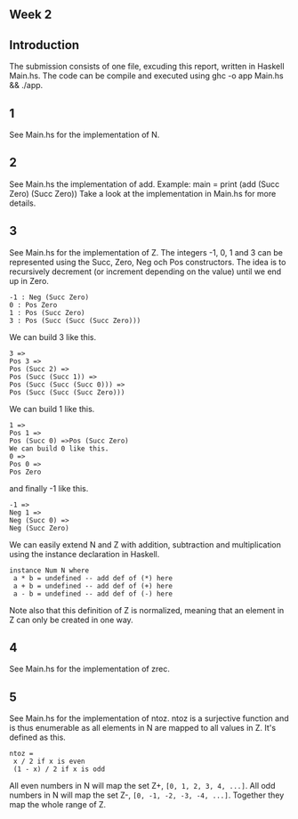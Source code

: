 ## Week 2

## Introduction

The submission consists of one file, excuding this report, written in Haskell Main.hs.
The code can be compile and executed using ghc -o app Main.hs && ./app.

## 1

See Main.hs for the implementation of N.

## 2

See Main.hs the implementation of add. Example: main = print (add (Succ Zero) (Succ Zero))
Take a look at the implementation in Main.hs for more details.

## 3

See Main.hs for the implementation of Z.
The integers -1, 0, 1 and 3 can be represented using the Succ, Zero, Neg och Pos constructors. The
idea is to recursively decrement (or increment depending on the value) until we end up in Zero.

```
-1 : Neg (Succ Zero)
0 : Pos Zero
1 : Pos (Succ Zero)
3 : Pos (Succ (Succ (Succ Zero)))
```

We can build 3 like this.

```
3 =>
Pos 3 =>
Pos (Succ 2) =>
Pos (Succ (Succ 1)) =>
Pos (Succ (Succ (Succ 0))) =>
Pos (Succ (Succ (Succ Zero)))
```

We can build 1 like this.

```
1 =>
Pos 1 =>
Pos (Succ 0) =>Pos (Succ Zero)
We can build 0 like this.
0 =>
Pos 0 =>
Pos Zero
```

and finally -1 like this.

```
-1 =>
Neg 1 =>
Neg (Succ 0) =>
Neg (Succ Zero)
```

We can easily extend N and Z with addition, subtraction and multiplication using the instance
declaration in Haskell.

```
instance Num N where
 a * b = undefined -- add def of (*) here
 a + b = undefined -- add def of (+) here
 a - b = undefined -- add def of (-) here
```

Note also that this definition of Z is normalized, meaning that an element in Z can only be created in one way.

## 4

See Main.hs for the implementation of zrec.

## 5

See Main.hs for the implementation of ntoz. ntoz is a surjective function and is thus enumerable as all elements in N are mapped to all values in Z. It's defined as this.

```
ntoz =
 x / 2 if x is even
 (1 - x) / 2 if x is odd
```

All even numbers in N will map the set Z+, `[0, 1, 2, 3, 4, ...]`. All odd numbers in N will map the set Z-, `[0, -1, -2, -3, -4, ...]`. Together they map the whole range of Z.